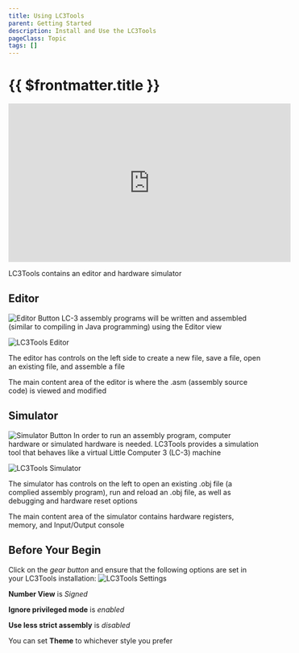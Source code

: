 ```yaml
---
title: Using LC3Tools
parent: Getting Started
description: Install and Use the LC3Tools
pageClass: Topic
tags: []
---
```


# {{ $frontmatter.title }}
<div class="iframe-responsive">
<iframe width="560" height="315" src="https://www.youtube.com/embed/0NujH-XO6zM" title="YouTube video player" frameborder="0" allow="accelerometer; autoplay; clipboard-write; encrypted-media; gyroscope; picture-in-picture; web-share" allowfullscreen></iframe>
</div>

LC3Tools contains an editor and hardware simulator

## Editor 
![Editor Button](/images/LC3/LC3Tools_Editor_Button.png)
LC-3 assembly programs will be written and assembled (similar to compiling in Java programming) using the Editor view

![LC3Tools Editor](/images/LC3/LC3Tools_Editor.png)

The editor has controls on the left side to create a new file, save a file, open an existing file, and assemble a file

The main content area of the editor is where the .asm (assembly source code) is viewed and modified

## Simulator
![Simulator Button](/images/LC3/LC3Tools_Simulator_Button.png)
In order to run an assembly program, computer hardware or simulated hardware is needed. LC3Tools provides a simulation tool that behaves like a virtual Little Computer 3 (LC-3) machine

![LC3Tools Simulator](/images/LC3/LC3Tools_Simulator.png)

The simulator has controls on the left to open an existing .obj file (a complied assembly program), run and reload an .obj file, as well as debugging and hardware reset options

The main content area of the simulator contains hardware registers, memory, and Input/Output console

## Before Your Begin
Click on the *gear button* and ensure that the following options are set in your LC3Tools installation:
![LC3Tools Settings](/images/LC3/LC3Tools_Settings.png)

**Number View** is *Signed*

**Ignore privileged mode** is *enabled*

**Use less strict assembly** is *disabled*

You can set **Theme** to whichever style you prefer
